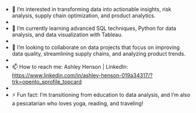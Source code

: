 - 👀 I’m interested in transforming data into actionable insights, risk analysis, supply chain optimization, and product analytics.
- 
- 🌱 I’m currently learning advanced SQL techniques, Python for data analysis, and data visualization with Tableau.
- 
- 💞️ I’m looking to collaborate on data projects that focus on improving data quality, streamlining supply chains, and analyzing product trends.
- 
- 📫 How to reach me: Ashley Henson | LinkedIn: https://www.linkedin.com/in/ashley-henson-019a34317/?trk=opento_sprofile_topcard
- 
- ⚡ Fun fact: I’m transitioning from education to data analysis, and I’m also a pescatarian who loves yoga, reading, and traveling!

<!---
AspiringDAnalyst/AspiringDAnalyst is a ✨ special ✨ repository because its `README.md` (this file) appears on your GitHub profile.
You can click the Preview link to take a look at your changes.
--->
